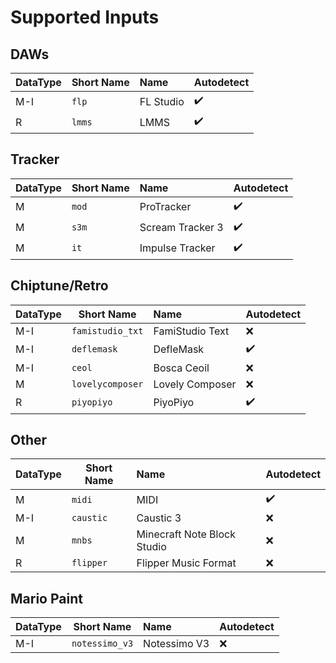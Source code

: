 
# Supported Inputs
## DAWs
| DataType | Short Name | Name | Autodetect | 
| --- | --- | :--- | :--- |
| M-I | ```flp``` | FL Studio | ✔️ | 
| R | ```lmms``` | LMMS | ✔️ | 

## Tracker
| DataType | Short Name | Name | Autodetect | 
| --- | --- | :--- | :--- |
| M | ```mod``` | ProTracker | ✔️ | 
| M | ```s3m``` | Scream Tracker 3 | ✔️ | 
| M | ```it``` | Impulse Tracker | ✔️ | 

## Chiptune/Retro
| DataType | Short Name | Name | Autodetect | 
| --- | --- | :--- | :--- |
| M-I | ```famistudio_txt``` | FamiStudio Text | ❌ | 
| M-I | ```deflemask``` | DefleMask | ✔️ |
| M-I | ```ceol``` | Bosca Ceoil | ❌ | 
| M | ```lovelycomposer``` | Lovely Composer | ❌ | 
| R | ```piyopiyo``` | PiyoPiyo | ✔️ |  

## Other
| DataType | Short Name | Name | Autodetect | 
| --- | --- | :--- | :--- |
| M | ```midi``` | MIDI | ✔️ | 
| M-I | ```caustic``` | Caustic 3 | ❌ | 
| M | ```mnbs``` | Minecraft Note Block Studio | ❌ | 
| R | ```flipper``` | Flipper Music Format | ❌ | 

## Mario Paint
| DataType | Short Name | Name | Autodetect | 
| --- | --- | :--- | :--- |
| M-I | ```notessimo_v3``` | Notessimo V3 | ❌ | 
